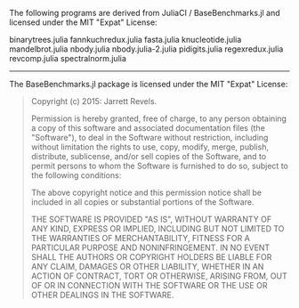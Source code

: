 The following programs are derived from JuliaCI / BaseBenchmarks.jl and licensed under the MIT "Expat" License:

binarytrees.julia
fannkuchredux.julia
fasta.julia
knucleotide.julia
mandelbrot.julia
nbody.julia
nbody.julia-2.julia
pidigits.julia
regexredux.julia
revcomp.julia
spectralnorm.julia

-------------------

The BaseBenchmarks.jl package is licensed under the MIT "Expat" License:

> Copyright (c) 2015: Jarrett Revels.
>
> Permission is hereby granted, free of charge, to any person obtaining
> a copy of this software and associated documentation files (the
> "Software"), to deal in the Software without restriction, including
> without limitation the rights to use, copy, modify, merge, publish,
> distribute, sublicense, and/or sell copies of the Software, and to
> permit persons to whom the Software is furnished to do so, subject to
> the following conditions:
>
> The above copyright notice and this permission notice shall be
> included in all copies or substantial portions of the Software.
>
> THE SOFTWARE IS PROVIDED "AS IS", WITHOUT WARRANTY OF ANY KIND,
> EXPRESS OR IMPLIED, INCLUDING BUT NOT LIMITED TO THE WARRANTIES OF
> MERCHANTABILITY, FITNESS FOR A PARTICULAR PURPOSE AND NONINFRINGEMENT.
> IN NO EVENT SHALL THE AUTHORS OR COPYRIGHT HOLDERS BE LIABLE FOR ANY
> CLAIM, DAMAGES OR OTHER LIABILITY, WHETHER IN AN ACTION OF CONTRACT,
> TORT OR OTHERWISE, ARISING FROM, OUT OF OR IN CONNECTION WITH THE
> SOFTWARE OR THE USE OR OTHER DEALINGS IN THE SOFTWARE.
